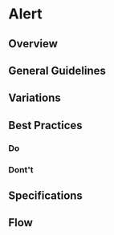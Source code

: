 # Alert

## Overview

## General Guidelines

## Variations

## Best Practices

### Do

### Dont't

## Specifications

## Flow
